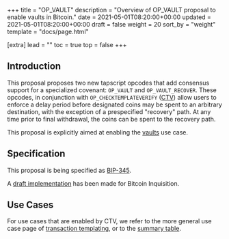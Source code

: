 +++
title = "OP_VAULT"
description = "Overview of OP_VAULT proposal to enable vaults in Bitcoin."
date = 2021-05-01T08:20:00+00:00
updated = 2021-05-01T08:20:00+00:00
draft = false
weight = 20
sort_by = "weight"
template = "docs/page.html"

[extra]
lead = ""
toc = true
top = false
+++


## Introduction

This proposal proposes two new tapscript opcodes that add consensus support for a specialized
covenant: `OP_VAULT` and `OP_VAULT_RECOVER`. These opcodes, in conjunction with
`OP_CHECKTEMPLATEVERIFY` ([CTV](/docs/proposals/ctv)) allow users to enforce a delay period before
designated coins may be spent to an arbitrary destination, with the exception of a prespecified
"recovery" path. At any time prior to final withdrawal, the coins can be spent to the recovery path.

This proposal is explicitly aimed at enabling the [vaults](/docs/use-cases/vaults) use case.


## Specification

This proposal is being specified as
[BIP-345](https://github.com/bitcoin/bips/pull/1421).

A [draft implementation](https://github.com/bitcoin-inquisition/bitcoin/pull/21) has been made for
Bitcoin Inquisition.


## Use Cases

For use cases that are enabled by CTV, we refer to the more general use case page of [transaction
templating](/docs/use-cases/tx-templating), or to the [summary table](/docs/overview/summary).

